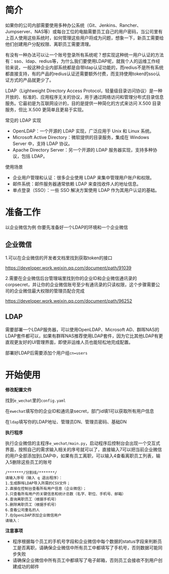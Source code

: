 # 简介
如果你的公司内部需要使用多种办公系统（Git、Jenkins、Rancher、Jumpserver、NAS等）或每台工位的电脑需要员工自己的用户密码，当公司里有上百人使用这些系统时，如何管理这些用户将成为问题，想象一下，新员工需要给他们创建用户分配权限、离职员工需要清理。

有没有一种办法可以让一个账号登录所有系统呢？想实现这种统一用户认证的方法有：sso、ldap、redius等，为什么我们要使用LDAP呢，就我个人的运维工作经验来说，一般这种企业内部系统都是自带ldap认证功能的，而redius不是所有系统都直接支持，有的产品的redius认证还需要额外付费，而支持使用token的sso认证方式的产品就更少了。

LDAP（Lightweight Directory Access Protocol，轻量级目录访问协议）是一种开放的、标准的、应用程序无关的协议，用于通过网络访问和管理分布式目录信息服务。它最初是为互联网设计的，目的是提供一种简化的方式来访问 X.500 目录服务，但比 X.500 更简单且更易于实现。

常见的 LDAP 实现
* OpenLDAP：一个开源的 LDAP 实现，广泛应用于 Unix 和 Linux 系统。
* Microsoft Active Directory：微软提供的目录服务，集成在 Windows Server 中，支持 LDAP 协议。
* Apache Directory Server：另一个开源的 LDAP 服务器实现，支持多种协议，包括 LDAP。


使用场景
* 企业用户管理和认证：很多企业使用 LDAP 来集中管理用户账户和权限。
* 邮件系统：邮件服务器通常依赖 LDAP 来查找收件人的地址信息。
* 单点登录（SSO）：一些 SSO 解决方案使用 LDAP 作为其用户认证的基础。

# 准备工作
以企业微信为例
你要先准备好一个LDAP的环境和一个企业微信

## 企业微信
1.可以在企业微信的开发者文档里找到获取token的接口

https://developer.work.weixin.qq.com/document/path/91039



2.需要在企业微信后台管理端里找到你的企业ID和企业微信通讯录的corpsecret，并让你的企业微信账号至少有通讯录的只读权限，这个步骤需要公司的企业微信最大权限的管理员配合完成

https://developer.work.weixin.qq.com/document/path/96252

## LDAP
需要部署一个LDAP服务器，可以使用OpenLDAP、Microsoft AD、群晖NAS的LDAP套件都可以，如果有群晖NAS推荐使用LDAP套件，因为它比其他LDAP有更直观更友好的UI管理界面，即使非运维人员也能轻松地完成配置。

部署好LDAP后需要添加个用户组`cn=users`

# 开始使用
**修改配置文件**

找到`e_wechat`里的`config.yaml`

在`ewechat`填写你的企业ID和通讯录secret，部门id填1可以获取所有用户信息

在`ldap`填写你的LDAP地址、管理员DN、管理员密码、基础DN



**执行程序**

执行企业微信的主程序`e_wechat/main.py`，启动程序后控制台会出现一个交互式界面，按照自己的需求输入相关的序号就可以了，直接输入7可以把当前企业微信的用户全部添加到LDAP中，如果有员工离职，可以输入4查看离职员工列表，输入5删除这些员工的账号

```
/*******/分割线/*******/
请输入序号（输入 q 退出程序）：
1.生成群晖LDAP导入所需的CSV文件；
2.直接在控制台查看所有用户信息（企业微信）；
3.只查看所有用户的关键信息和统计总数（名字、职位、手机号、邮箱）
4.查询离职员工（根据手机号）
5.删除离职员工（根据手机号）
6.查看公司重名的人
7.在OpenLDAP添加企业微信用户
请输入：
```



**注意事项**

* 程序根据每个员工的手机号字段和企业微信中每个数据的status字段来判断员工是否离职，请确保企业微信中所有员工中都填写了手机号，否则数据可能同步失败
* 请确保企业微信中所有员工中都填写了电子邮箱，否则员工会接收不到用户创建成功的邮件
